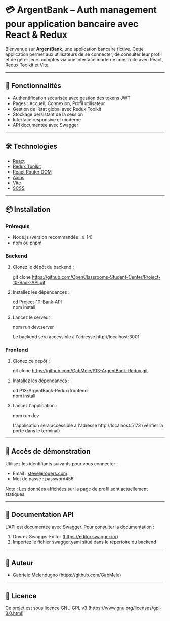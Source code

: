 # 💳 ArgentBank – Auth management pour application bancaire avec React & Redux

Bienvenue sur **ArgentBank**, une application bancaire fictive.
Cette application permet aux utilisateurs de se connecter, de consulter leur profil 
et de gérer leurs comptes via une interface moderne construite avec React, Redux Toolkit et Vite.

---

## 🚀 Fonctionnalités

- Authentification sécurisée avec gestion des tokens JWT
- Pages : Accueil, Connexion, Profil utilisateur
- Gestion de l’état global avec Redux Toolkit
- Stockage persistant de la session
- Interface responsive et moderne
- API documentée avec Swagger

---

## 🛠️ Technologies

- [React](https://reactjs.org/)
- [Redux Toolkit](https://redux-toolkit.js.org/)
- [React Router DOM](https://reactrouter.com/)
- [Axios](https://axios-http.com/)
- [Vite](https://vitejs.dev/)
- [SCSS](https://sass-lang.com/)

---


## 📦 Installation

### Prérequis

- Node.js (version recommandée : ≥ 14)
- npm ou pnpm

### Backend

1. Clonez le dépôt du backend :

   git clone https://github.com/OpenClassrooms-Student-Center/Project-10-Bank-API.git

2. Installez les dépendances :

   cd Project-10-Bank-API  
   npm install

3. Lancez le serveur :

   npm run dev:server

   Le backend sera accessible à l'adresse http://localhost:3001

### Frontend

1. Clonez ce dépôt :

   git clone https://github.com/GabMele/P13-ArgentBank-Redux.git

2. Installez les dépendances :

   cd P13-ArgentBank-Redux/frontend  
   npm install

3. Lancez l'application :

   npm run dev

   L'application sera accessible à l'adresse http://localhost:5173 (vérifier la porte dans le terminal)

---

## 🔐 Accès de démonstration

Utilisez les identifiants suivants pour vous connecter :

- Email : steve@rogers.com  
- Mot de passe : password456

Note : Les données affichées sur la page de profil sont actuellement statiques.

---

## 📄 Documentation API

L'API est documentée avec Swagger. Pour consulter la documentation :

1. Ouvrez Swagger Editor (https://editor.swagger.io/)
2. Importez le fichier swagger.yaml situé dans le répertoire du backend

---

## 👤 Auteur

- Gabriele Melendugno (https://github.com/GabMele)

---

## 📄 Licence

Ce projet est sous licence GNU GPL v3 (https://www.gnu.org/licenses/gpl-3.0.html)

